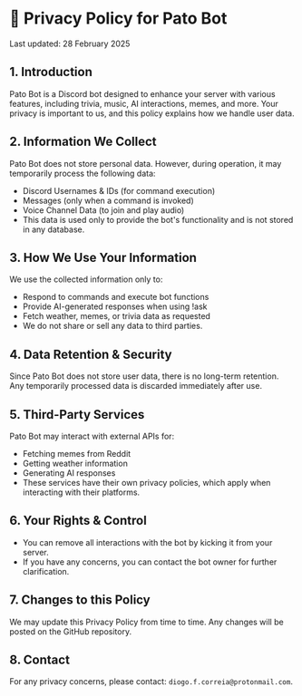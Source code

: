 # 📜 Privacy Policy for Pato Bot
Last updated: 28 February 2025

## 1. Introduction
Pato Bot is a Discord bot designed to enhance your server with various features, including trivia, music, AI interactions, memes, and more. Your privacy is important to us, and this policy explains how we handle user data.

## 2. Information We Collect
Pato Bot does not store personal data. However, during operation, it may temporarily process the following data:

- Discord Usernames & IDs (for command execution)
- Messages (only when a command is invoked)
- Voice Channel Data (to join and play audio)
- This data is used only to provide the bot's functionality and is not stored in any database.

## 3. How We Use Your Information
We use the collected information only to:

- Respond to commands and execute bot functions
- Provide AI-generated responses when using !ask
- Fetch weather, memes, or trivia data as requested
- We do not share or sell any data to third parties.

## 4. Data Retention & Security
Since Pato Bot does not store user data, there is no long-term retention. Any temporarily processed data is discarded immediately after use.

## 5. Third-Party Services
Pato Bot may interact with external APIs for:

- Fetching memes from Reddit
- Getting weather information
- Generating AI responses
- These services have their own privacy policies, which apply when interacting with their platforms.

## 6. Your Rights & Control
- You can remove all interactions with the bot by kicking it from your server.
- If you have any concerns, you can contact the bot owner for further clarification.

## 7. Changes to this Policy
We may update this Privacy Policy from time to time. Any changes will be posted on the GitHub repository.

## 8. Contact
For any privacy concerns, please contact: `diogo.f.correia@protonmail.com`.